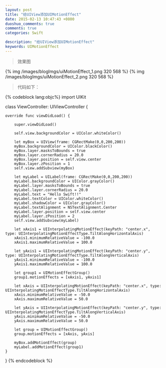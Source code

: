 ```yaml
---
layout: post
title: "给UIView添加UIMotionEffect"
date: 2015-02-13 10:47:43 +0800
duoshuo_comments: true
comments: true
categories: Swift

description: "给UIView添加UIMotionEffect"
keywords: UIMotionEffect
---
```


>效果图

{% img /images/blogImgs/uiMotionEffect_1.png 320 568 %}
{% img /images/blogImgs/uiMotionEffect_2.png 320 568 %}

>代码如下：

<!--more-->
{% codeblock lang:objc%}
import UIKit

class ViewController: UIViewController {
    
    override func viewDidLoad() {
        
        super.viewDidLoad()
        
        self.view.backgroundColor = UIColor.whiteColor()
        
        let myBox = UIView(frame: CGRectMake(0,0,200,200))
        myBox.backgroundColor = UIColor.blackColor()
        myBox.layer.masksToBounds = true
        myBox.layer.cornerRadius = 20.0
        myBox.layer.position = self.view.center
        myBox.layer.zPosition = 1
        self.view.addSubview(myBox)
        
        let myLabel = UILabel(frame: CGRectMake(0,0,200,200))
        myLabel.backgroundColor = UIColor.grayColor()
        myLabel.layer.masksToBounds = true
        myLabel.layer.cornerRadius = 20.0
        myLabel.text = "Hello Swift!!"
        myLabel.textColor = UIColor.whiteColor()
        myLabel.shadowColor = UIColor.grayColor()
        myLabel.textAlignment = NSTextAlignment.Center
        myLabel.layer.position = self.view.center
        myLabel.layer.zPosition = 2
        self.view.addSubview(myLabel)
        
        let xAxis1 = UIInterpolatingMotionEffect(keyPath: "center.x", type: UIInterpolatingMotionEffectType.TiltAlongHorizontalAxis)
        xAxis1.minimumRelativeValue = -100.0
        xAxis1.maximumRelativeValue = 100.0
        
        let yAxis1 = UIInterpolatingMotionEffect(keyPath: "center.y", type: UIInterpolatingMotionEffectType.TiltAlongVerticalAxis)
        yAxis1.minimumRelativeValue = -100.0
        yAxis1.maximumRelativeValue = 100.0
        
        let group1 = UIMotionEffectGroup()
        group1.motionEffects = [xAxis1, yAxis1]
        
        let xAxis = UIInterpolatingMotionEffect(keyPath: "center.x", type: UIInterpolatingMotionEffectType.TiltAlongHorizontalAxis)
        xAxis.minimumRelativeValue = -50.0
        xAxis.maximumRelativeValue = 50.0
        
        let yAxis = UIInterpolatingMotionEffect(keyPath: "center.y", type: UIInterpolatingMotionEffectType.TiltAlongVerticalAxis)
        yAxis.minimumRelativeValue = -50.0
        yAxis.maximumRelativeValue = 50.0
        
        let group = UIMotionEffectGroup()
        group.motionEffects = [xAxis, yAxis]
        
        myBox.addMotionEffect(group)
        myLabel.addMotionEffect(group1)
    }
}
{% endcodeblock %}
